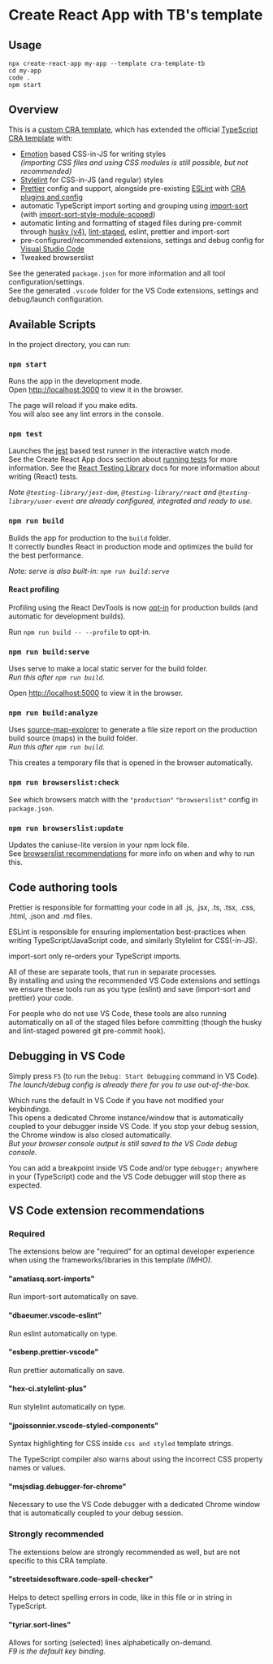 # Create React App with TB's template

## Usage

`npx create-react-app my-app --template cra-template-tb`\
`cd my-app`\
`code .`\
`npm start`

## Overview

This is a [custom CRA template](https://create-react-app.dev/docs/custom-templates/), which has extended the official [TypeScript CRA template](https://github.com/facebook/create-react-app/tree/master/packages/cra-template-typescript) with:

-   [Emotion](https://emotion.sh/docs/introduction#react) based CSS-in-JS for writing styles\
    _(importing CSS files and using CSS modules is still possible, but not recommended)_
-   [Stylelint](https://stylelint.io/) for CSS-in-JS (and regular) styles
-   [Prettier](https://prettier.io/docs/en/index.html) config and support, alongside pre-existing [ESLint](https://eslint.org/) with [CRA plugins and config](https://www.npmjs.com/package/eslint-config-react-app)
-   automatic TypeScript import sorting and grouping using [import-sort](https://github.com/renke/import-sort) (with [import-sort-style-module-scoped](https://github.com/cliffkoh/import-sort-style-module-scoped))
-   automatic linting and formatting of staged files during pre-commit through [husky (v4)](https://github.com/typicode/husky/tree/master), [lint-staged](https://github.com/okonet/lint-staged), eslint, prettier and import-sort
-   pre-configured/recommended extensions, settings and debug config for [Visual Studio Code](https://code.visualstudio.com/)
-   Tweaked browserslist

See the generated `package.json` for more information and all tool configuration/settings.\
See the generated `.vscode` folder for the VS Code extensions, settings and debug/launch configuration.

## Available Scripts

In the project directory, you can run:

### `npm start`

Runs the app in the development mode.\
Open [http://localhost:3000](http://localhost:3000) to view it in the browser.

The page will reload if you make edits.\
You will also see any lint errors in the console.

### `npm test`

Launches the [jest](https://jestjs.io/docs/en/getting-started) based test runner in the interactive watch mode.\
See the Create React App docs section about [running tests](https://create-react-app.dev/docs/running-tests) for more information.
See the [React Testing Library](https://testing-library.com/docs/react-testing-library/intro/) docs for more information about writing (React) tests.

_Note `@testing-library/jest-dom`, `@testing-library/react` and `@testing-library/user-event` are already configured, integrated and ready to use._

### `npm run build`

Builds the app for production to the `build` folder.\
It correctly bundles React in production mode and optimizes the build for the best performance.

_Note: serve is also built-in: `npm run build:serve`_

#### React profiling

Profiling using the React DevTools is now [opt-in](https://create-react-app.dev/docs/production-build#profiling) for production builds (and automatic for development builds).

Run `npm run build -- --profile` to opt-in.

### `npm run build:serve`

Uses serve to make a local static server for the build folder.\
_Run this after `npm run build`._

Open [http://localhost:5000](http://localhost:5000) to view it in the browser.

### `npm run build:analyze`

Uses [source-map-explorer](https://github.com/danvk/source-map-explorer#readme) to generate a file size report on the production build source (maps) in the build folder.\
_Run this after `npm run build`._

This creates a temporary file that is opened in the browser automatically.

### `npm run browserslist:check`

See which browsers match with the `"production"` `"browserslist"` config in `package.json`.

### `npm run browserslist:update`

Updates the caniuse-lite version in your npm lock file.\
See [browserslist recommendations](https://github.com/browserslist/browserslist#browsers-data-updating) for more info on when and why to run this.

## Code authoring tools

Prettier is responsible for formatting your code in all .js, .jsx, .ts, .tsx, .css, .html, .json and .md files.

ESLint is responsible for ensuring implementation best-practices when writing TypeScript/JavaScript code,
and similarly Stylelint for CSS(-in-JS).

import-sort only re-orders your TypeScript imports.

All of these are separate tools, that run in separate processes.\
By installing and using the recommended VS Code extensions and settings we ensure these tools run as you type (eslint) and save (import-sort and prettier) your code.

For people who do not use VS Code, these tools are also running automatically on all of the staged files before committing (though the husky and lint-staged powered git pre-commit hook).

## Debugging in VS Code

Simply press `F5` (to run the `Debug: Start Debugging` command in VS Code).\
_The launch/debug config is already there for you to use out-of-the-box._

Which runs the default in VS Code if you have not modified your keybindings.\
This opens a dedicated Chrome instance/window that is automatically coupled to your debugger inside VS Code. If you stop your debug session, the Chrome window is also closed automatically.\
_But your browser console output is still saved to the VS Code debug console._

You can add a breakpoint inside VS Code and/or type `debugger;` anywhere in your (TypeScript) code and the VS Code debugger will stop there as expected.

## VS Code extension recommendations

### Required

The extensions below are "required" for an optimal developer experience when using the frameworks/libraries in this template _(IMHO)_.

#### "amatiasq.sort-imports"

Run import-sort automatically on save.

#### "dbaeumer.vscode-eslint"

Run eslint automatically on type.

#### "esbenp.prettier-vscode"

Run prettier automatically on save.

#### "hex-ci.stylelint-plus"

Run stylelint automatically on type.

#### "jpoissonnier.vscode-styled-components"

Syntax highlighting for CSS inside `css and styled` template strings.

The TypeScript compiler also warns about using the incorrect CSS property names or values.

#### "msjsdiag.debugger-for-chrome"

Necessary to use the VS Code debugger with a dedicated Chrome window that is automatically coupled to your debug session.

### Strongly recommended

The extensions below are strongly recommended as well, but are not specific to this CRA template.

#### "streetsidesoftware.code-spell-checker"

Helps to detect spelling errors in code, like in this file or in string in TypeScript.

#### "tyriar.sort-lines"

Allows for sorting (selected) lines alphabetically on-demand.\
_F9 is the default key binding._
